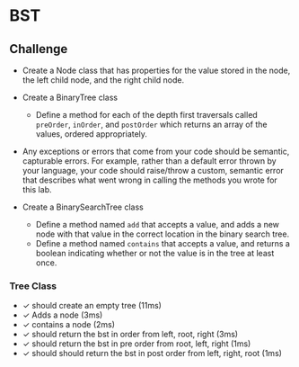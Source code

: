 # BST
## Challenge
* Create a Node class that has properties for the value stored in the node, the left child node, and the right child node.
* Create a BinaryTree class
     * Define a method for each of the depth first traversals called `preOrder`, `inOrder`, and `postOrder` which returns an array of the values, ordered appropriately.
     
* Any exceptions or errors that come from your code should be semantic, capturable errors. For example, rather than a default error thrown by your language, your code should raise/throw a custom, semantic error that describes what went wrong in calling the methods you wrote for this lab.

* Create a BinarySearchTree class
     * Define a method named `add` that accepts a value, and adds a new node with that value in the correct location in the binary search tree.
     * Define a method named `contains` that accepts a value, and returns a boolean indicating whether or not the value is in the tree at least once.

### Tree Class
* ✓ should create an empty tree (11ms)
* ✓ Adds a node (3ms)
* ✓ contains a node (2ms)
* ✓ should return the bst in order from left, root, right (3ms)
* ✓ should return the bst in pre order from root, left, right (1ms)
* ✓ should should return the bst in post order from left, right, root  (1ms)
